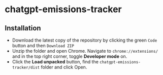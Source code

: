 # chatgpt-emissions-tracker

## Installation

- Download the latest copy of the repository by clicking the green `Code` button and then `Download ZIP`
- Unzip the folder and open Chrome. Navigate to `chrome://extensions/` and in the top right corner, toggle **Developer mode** on.
- Click the **Load unpacked** button, find the `chatgpt-emissions-tracker/dist` folder and click Open.
